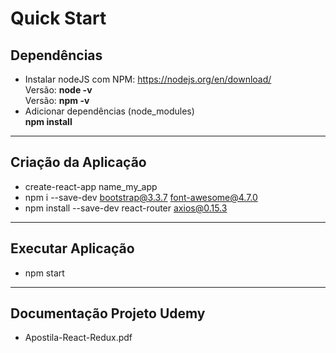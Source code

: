 # Quick Start

## Dependências
- Instalar nodeJS com NPM: https://nodejs.org/en/download/
<br>Versão: **node -v** 
<br>Versão: **npm  -v**
- Adicionar dependências (node_modules)
<br>**npm install**

----------

## Criação da Aplicação
- create-react-app name_my_app
- npm i --save-dev bootstrap@3.3.7 font-awesome@4.7.0
- npm install --save-dev  react-router axios@0.15.3

----------

## Executar Aplicação
- npm start

----------

## Documentação Projeto Udemy
- Apostila-React-Redux.pdf
